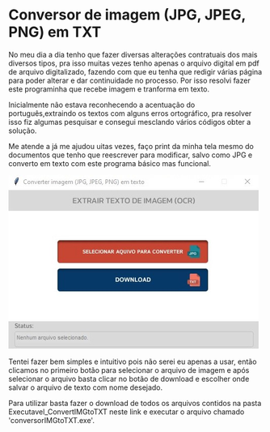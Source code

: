 # Conversor de imagem (JPG, JPEG, PNG) em TXT

No meu dia a dia tenho que fazer diversas alterações contratuais dos mais diversos tipos, pra isso muitas vezes tenho apenas o arquivo digital em pdf de arquivo digitalizado, fazendo com que eu tenha que redigir várias página para poder alterar e dar continuidade no processo. Por isso resolvi fazer este programinha que recebe imagem e tranforma em texto.

Inicialmente não estava reconhecendo a acentuação do português,extraindo os textos com alguns erros ortográfico, pra resolver isso fiz algumas pesquisar e consegui mesclando vários códigos obter a solução.

Me atende a já me ajudou uitas vezes, faço print da minha tela mesmo do documentos que tenho que reescrever para modificar, salvo como JPG e converto em texto com este programa básico mas funcional.

![Tela do Programa](img/programa.jpg)

Tentei fazer bem simples e intuitivo pois não serei eu apenas a usar, então clicamos no primeiro botão para selecionar o arquivo de imagem e após selecionar o arquivo basta clicar no botão de download e escolher onde salvar o arquivo de texto com nome desejado.

Para utilizar basta fazer o download de todos os arquivos contidos na pasta Executavel_ConvertIMGtoTXT neste link []()
e executar o arquivo chamado 'conversorIMGtoTXT.exe'.
